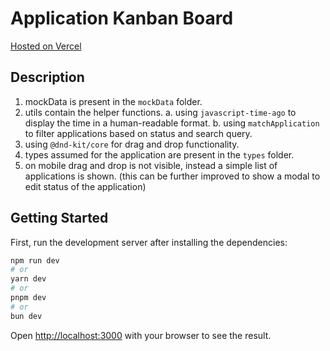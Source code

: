 # Application Kanban Board

[Hosted on Vercel](https://application-kanban.vercel.app/)

## Description

1. mockData is present in the `mockData` folder.
2. utils contain the helper functions.
    a. using `javascript-time-ago` to display the time in a human-readable format.
    b. using `matchApplication` to filter applications based on status and search query.
3. using `@dnd-kit/core` for drag and drop functionality.
4. types assumed for the application are present in the `types` folder.
5. on mobile drag and drop is not visible, instead a simple list of applications is shown. (this can be further improved to show a modal to edit status of the application)


## Getting Started

First, run the development server after installing the dependencies:

```bash
npm run dev
# or
yarn dev
# or
pnpm dev
# or
bun dev
```

Open [http://localhost:3000](http://localhost:3000) with your browser to see the result.
